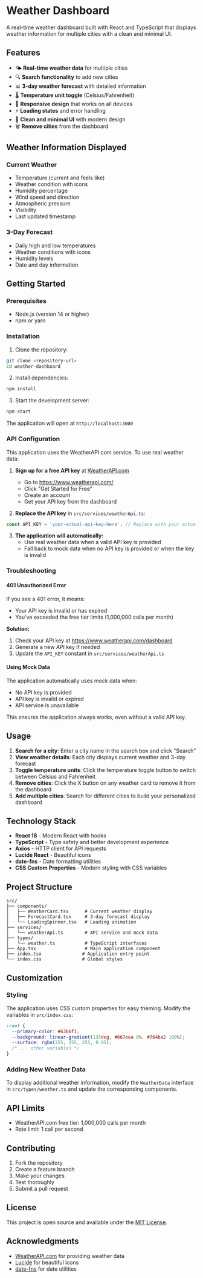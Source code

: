 # Weather Dashboard

A real-time weather dashboard built with React and TypeScript that displays weather information for multiple cities with a clean and minimal UI.

## Features

- 🌤️ **Real-time weather data** for multiple cities
- 🔍 **Search functionality** to add new cities
- 📊 **3-day weather forecast** with detailed information
- 🌡️ **Temperature unit toggle** (Celsius/Fahrenheit)
- 📱 **Responsive design** that works on all devices
- ⚡ **Loading states** and error handling
- 🎨 **Clean and minimal UI** with modern design
- 🗑️ **Remove cities** from the dashboard

## Weather Information Displayed

### Current Weather
- Temperature (current and feels like)
- Weather condition with icons
- Humidity percentage
- Wind speed and direction
- Atmospheric pressure
- Visibility
- Last updated timestamp

### 3-Day Forecast
- Daily high and low temperatures
- Weather conditions with icons
- Humidity levels
- Date and day information

## Getting Started

### Prerequisites

- Node.js (version 14 or higher)
- npm or yarn

### Installation

1. Clone the repository:
```bash
git clone <repository-url>
cd weather-dashboard
```

2. Install dependencies:
```bash
npm install
```

3. Start the development server:
```bash
npm start
```

The application will open at `http://localhost:3000`

### API Configuration

This application uses the WeatherAPI.com service. To use real weather data:

1. **Sign up for a free API key** at [WeatherAPI.com](https://www.weatherapi.com/)
   - Go to https://www.weatherapi.com/
   - Click "Get Started for Free"
   - Create an account
   - Get your API key from the dashboard

2. **Replace the API key** in `src/services/weatherApi.ts`:
```typescript
const API_KEY = 'your-actual-api-key-here'; // Replace with your actual API key
```

3. **The application will automatically:**
   - Use real weather data when a valid API key is provided
   - Fall back to mock data when no API key is provided or when the key is invalid

### Troubleshooting

#### 401 Unauthorized Error
If you see a 401 error, it means:
- Your API key is invalid or has expired
- You've exceeded the free tier limits (1,000,000 calls per month)

**Solution:**
1. Check your API key at https://www.weatherapi.com/dashboard
2. Generate a new API key if needed
3. Update the `API_KEY` constant in `src/services/weatherApi.ts`

#### Using Mock Data
The application automatically uses mock data when:
- No API key is provided
- API key is invalid or expired
- API service is unavailable

This ensures the application always works, even without a valid API key.

## Usage

1. **Search for a city**: Enter a city name in the search box and click "Search"
2. **View weather details**: Each city displays current weather and 3-day forecast
3. **Toggle temperature units**: Click the temperature toggle button to switch between Celsius and Fahrenheit
4. **Remove cities**: Click the X button on any weather card to remove it from the dashboard
5. **Add multiple cities**: Search for different cities to build your personalized dashboard

## Technology Stack

- **React 18** - Modern React with hooks
- **TypeScript** - Type safety and better development experience
- **Axios** - HTTP client for API requests
- **Lucide React** - Beautiful icons
- **date-fns** - Date formatting utilities
- **CSS Custom Properties** - Modern styling with CSS variables

## Project Structure

```
src/
├── components/
│   ├── WeatherCard.tsx      # Current weather display
│   ├── ForecastCard.tsx     # 3-day forecast display
│   └── LoadingSpinner.tsx   # Loading animation
├── services/
│   └── weatherApi.ts        # API service and mock data
├── types/
│   └── weather.ts           # TypeScript interfaces
├── App.tsx                  # Main application component
├── index.tsx               # Application entry point
└── index.css               # Global styles
```

## Customization

### Styling
The application uses CSS custom properties for easy theming. Modify the variables in `src/index.css`:

```css
:root {
  --primary-color: #6366f1;
  --background: linear-gradient(135deg, #667eea 0%, #764ba2 100%);
  --surface: rgba(255, 255, 255, 0.95);
  /* ... other variables */
}
```

### Adding New Weather Data
To display additional weather information, modify the `WeatherData` interface in `src/types/weather.ts` and update the corresponding components.

## API Limits

- WeatherAPI.com free tier: 1,000,000 calls per month
- Rate limit: 1 call per second

## Contributing

1. Fork the repository
2. Create a feature branch
3. Make your changes
4. Test thoroughly
5. Submit a pull request

## License

This project is open source and available under the [MIT License](LICENSE).

## Acknowledgments

- [WeatherAPI.com](https://www.weatherapi.com/) for providing weather data
- [Lucide](https://lucide.dev/) for beautiful icons
- [date-fns](https://date-fns.org/) for date utilities 